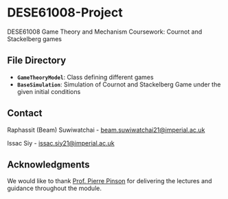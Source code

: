 # DESE61008-Project
DESE61008 Game Theory and Mechanism Coursework: Cournot and Stackelberg games

<!-- ABSTRACT -->

<!-- File Directory & Explainations -->
## File Directory
- **`GameTheoryModel`**: Class defining different games
- **`BaseSimulation`**: Simulation of Cournot and Stackelberg Game under the given initial conditions

<!-- CONTACT -->
## Contact
Raphassit (Beam) Suwiwatchai - beam.suwiwatchai21@imperial.ac.uk

Issac Siy - issac.siy21@imperial.ac.uk

<!-- ACKNOWLEDGMENTS -->
## Acknowledgments
We would like to thank [Prof. Pierre Pinson](https://profiles.imperial.ac.uk/p.pinson) for delivering the lectures and guidance throughout the module.